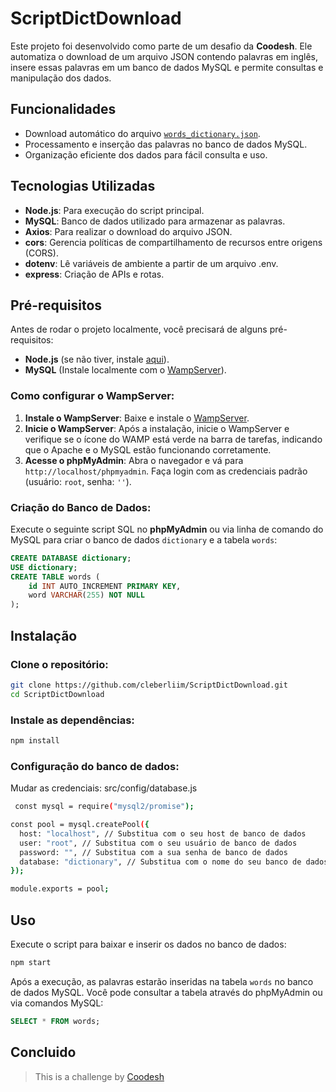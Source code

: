 # ScriptDictDownload

Este projeto foi desenvolvido como parte de um desafio da **Coodesh**. Ele automatiza o download de um arquivo JSON contendo palavras em inglês, insere essas palavras em um banco de dados MySQL e permite consultas e manipulação dos dados.

## Funcionalidades

- Download automático do arquivo [`words_dictionary.json`](https://github.com/dwyl/english-words/blob/master/words_dictionary.json).
- Processamento e inserção das palavras no banco de dados MySQL.
- Organização eficiente dos dados para fácil consulta e uso.

## Tecnologias Utilizadas

- **Node.js**: Para execução do script principal.
- **MySQL**: Banco de dados utilizado para armazenar as palavras.
- **Axios**: Para realizar o download do arquivo JSON.
- **cors**: Gerencia políticas de compartilhamento de recursos entre origens (CORS).
- **dotenv**: Lê variáveis de ambiente a partir de um arquivo .env.
- **express**: Criação de APIs e rotas.

## Pré-requisitos

Antes de rodar o projeto localmente, você precisará de alguns pré-requisitos:

- **Node.js** (se não tiver, instale [aqui](https://nodejs.org/)).
- **MySQL** (Instale localmente com o [WampServer](https://www.wampserver.com/)).

### Como configurar o WampServer:

1. **Instale o WampServer**: Baixe e instale o [WampServer](https://www.wampserver.com/).
2. **Inicie o WampServer**: Após a instalação, inicie o WampServer e verifique se o ícone do WAMP está verde na barra de tarefas, indicando que o Apache e o MySQL estão funcionando corretamente.
3. **Acesse o phpMyAdmin**: Abra o navegador e vá para `http://localhost/phpmyadmin`. Faça login com as credenciais padrão (usuário: `root`, senha: `''`).

### Criação do Banco de Dados:

Execute o seguinte script SQL no **phpMyAdmin** ou via linha de comando do MySQL para criar o banco de dados `dictionary` e a tabela `words`:

```sql
CREATE DATABASE dictionary;
USE dictionary;
CREATE TABLE words (
    id INT AUTO_INCREMENT PRIMARY KEY,
    word VARCHAR(255) NOT NULL
);
```

## Instalação

### Clone o repositório:

```bash
git clone https://github.com/cleberliim/ScriptDictDownload.git
cd ScriptDictDownload
```

### Instale as dependências:

```bash
npm install
```

### Configuração do banco de dados:

Mudar as credenciais: src/config/database.js

```bash
 const mysql = require("mysql2/promise");

const pool = mysql.createPool({
  host: "localhost", // Substitua com o seu host de banco de dados
  user: "root", // Substitua com o seu usuário de banco de dados
  password: "", // Substitua com a sua senha de banco de dados
  database: "dictionary", // Substitua com o nome do seu banco de dados
});

module.exports = pool;
```

## Uso

Execute o script para baixar e inserir os dados no banco de dados:

```bash
npm start
```

Após a execução, as palavras estarão inseridas na tabela `words` no banco de dados MySQL. Você pode consultar a tabela através do phpMyAdmin ou via comandos MySQL:

```sql
SELECT * FROM words;
```

## Concluido
>  This is a challenge by [Coodesh](https://coodesh.com/)

